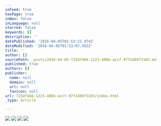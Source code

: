 ```yaml
---
inFeed: true
hasPage: true
inNav: false
inLanguage: null
starred: false
keywords: []
description: ''
datePublished: '2016-04-05T01:53:22.974Z'
dateModified: '2016-04-05T01:53:07.582Z'
title: ''
author: []
sourcePath: _posts/2016-04-05-725df466-1223-406b-accf-97f2489f3103.md
published: true
authors: []
publisher:
  name: null
  domain: null
  url: null
  favicon: null
url: 725df466-1223-406b-accf-97f2489f3103/index.html
_type: Article

---
```

![](https://the-grid-user-content.s3-us-west-2.amazonaws.com/e3d2f745-2298-4820-9916-3774458d7606.jpg)
![](https://the-grid-user-content.s3-us-west-2.amazonaws.com/303dd1f8-b3f0-484d-a79d-409deb027b10.jpg)
![](https://the-grid-user-content.s3-us-west-2.amazonaws.com/8d656453-c555-4edc-b2b5-742412a808bc.jpg)
![](https://the-grid-user-content.s3-us-west-2.amazonaws.com/66f39767-7b2b-411e-b148-d6551e4771f8.png)